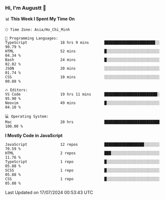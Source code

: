 ### Hi, I'm Augustt 👋

<!--START_SECTION:waka-->
📊 **This Week I Spent My Time On** 

```text
🕑︎ Time Zone: Asia/Ho_Chi_Minh

💬 Programming Languages: 
TypeScript               18 hrs 9 mins       ███████████████████████░░   90.79 % 
HTML                     52 mins             █░░░░░░░░░░░░░░░░░░░░░░░░   04.34 % 
Bash                     24 mins             █░░░░░░░░░░░░░░░░░░░░░░░░   02.02 % 
JSON                     20 mins             ░░░░░░░░░░░░░░░░░░░░░░░░░   01.74 % 
CSS                      10 mins             ░░░░░░░░░░░░░░░░░░░░░░░░░   00.88 % 

🔥 Editors: 
VS Code                  19 hrs 11 mins      ████████████████████████░   95.90 % 
Neovim                   49 mins             █░░░░░░░░░░░░░░░░░░░░░░░░   04.10 % 

💻 Operating System: 
Mac                      20 hrs              █████████████████████████   100.00 % 
```

**I Mostly Code in JavaScript** 

```text
JavaScript               12 repos            ██████████████████░░░░░░░   70.59 % 
HTML                     2 repos             ███░░░░░░░░░░░░░░░░░░░░░░   11.76 % 
TypeScript               1 repo              █░░░░░░░░░░░░░░░░░░░░░░░░   05.88 % 
SCSS                     1 repo              █░░░░░░░░░░░░░░░░░░░░░░░░   05.88 % 
CSS                      1 repo              █░░░░░░░░░░░░░░░░░░░░░░░░   05.88 % 
```




 Last Updated on 17/07/2024 00:53:43 UTC
<!--END_SECTION:waka-->
